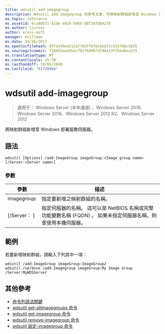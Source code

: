 ```yaml
---
title: wdsutil add-imagegroup
description: Wdsutil add-imagegroup 的參考文章，可將映射群組新增至 Windows 部署服務伺服器。
ms.topic: reference
ms.assetid: 6ca88671-51de-4924-b969-88f3dfd84270
ms.author: lizross
author: eross-msft
manager: mtillman
ms.date: 10/16/2017
ms.openlocfilehash: 97f1439a4212a770dff6f6c42837c531f08c3d25
ms.sourcegitcommit: 720455aad2bac78cf64997d196a13f35ea0acb73
ms.translationtype: MT
ms.contentlocale: zh-TW
ms.lasthandoff: 10/05/2020
ms.locfileid: "91729994"
---
```

# <a name="wdsutil-add-imagegroup"></a>wdsutil add-imagegroup

> 適用于： Windows Server (半年通道) 、Windows Server 2019、Windows Server 2016、Windows Server 2012 R2、Windows Server 2012

將映射群組新增至 Windows 部署服務伺服器。

## <a name="syntax"></a>語法
```
wdsutil [Options] /add-ImageGroup imageGroup:<Image group name> [/Server:<Server name>]
```
### <a name="parameters"></a>參數
|參數|描述|
|-------|--------|
|imagegroup:<Image group name>|指定要新增之映射群組的名稱。|
|[/Server： <Server name> ]|指定伺服器的名稱。 這可以是 NetBIOS 名稱或完整功能變數名稱 (FQDN) 。 如果未指定伺服器名稱，則會使用本機伺服器。|
## <a name="examples"></a>範例
若要新增映射群組，請輸入下列其中一項：
```
wdsutil /add-ImageGroup imageGroup:ImageGroup2
wdsutil /verbose /add-Imagegroup imageGroup:My Image Group /Server:MyWDSServer
```
## <a name="additional-references"></a>其他參考
- [命令列語法關鍵](command-line-syntax-key.md)
- [wdsutil get-allimagegroups 命令](wdsutil-get-allimagegroups.md)
- [wdsutil get-imagegroup 命令](wdsutil-get-imagegroup.md)
- [wdsutil remove-imagegroup 命令](wdsutil-remove-imagegroup.md)
- [wdsutil 設定-imagegroup 命令](wdsutil-set-imagegroup.md)
